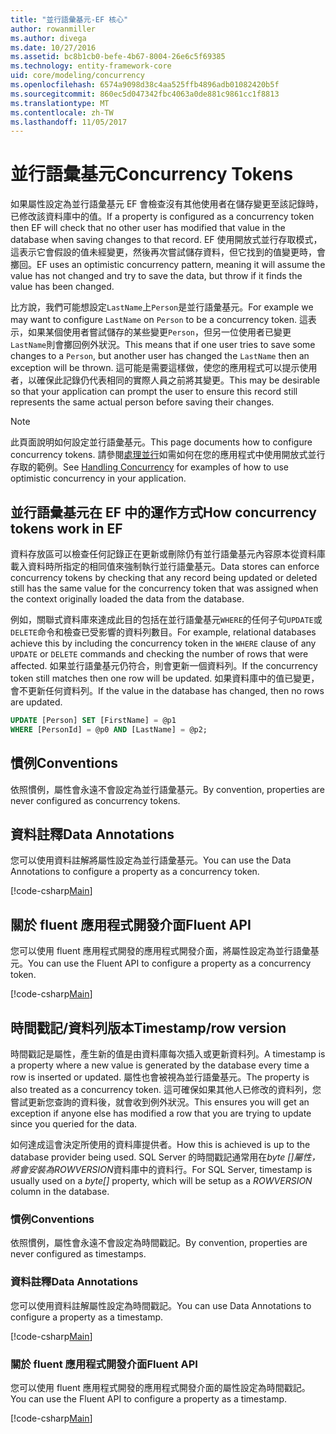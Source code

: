 ```yaml
---
title: "並行語彙基元-EF 核心"
author: rowanmiller
ms.author: divega
ms.date: 10/27/2016
ms.assetid: bc8b1cb0-befe-4b67-8004-26e6c5f69385
ms.technology: entity-framework-core
uid: core/modeling/concurrency
ms.openlocfilehash: 6574a9098d38c4aa525ffb4896adb01082420b5f
ms.sourcegitcommit: 860ec5d047342fbc4063a0de881c9861cc1f8813
ms.translationtype: MT
ms.contentlocale: zh-TW
ms.lasthandoff: 11/05/2017
---
```

# <a name="concurrency-tokens"></a><span data-ttu-id="f9461-102">並行語彙基元</span><span class="sxs-lookup"><span data-stu-id="f9461-102">Concurrency Tokens</span></span>

<span data-ttu-id="f9461-103">如果屬性設定為並行語彙基元 EF 會檢查沒有其他使用者在儲存變更至該記錄時，已修改該資料庫中的值。</span><span class="sxs-lookup"><span data-stu-id="f9461-103">If a property is configured as a concurrency token then EF will check that no other user has modified that value in the database when saving changes to that record.</span></span> <span data-ttu-id="f9461-104">EF 使用開放式並行存取模式，這表示它會假設的值未經變更，然後再次嘗試儲存資料，但它找到的值變更時，會擲回。</span><span class="sxs-lookup"><span data-stu-id="f9461-104">EF uses an optimistic concurrency pattern, meaning it will assume the value has not changed and try to save the data, but throw if it finds the value has been changed.</span></span>

<span data-ttu-id="f9461-105">比方說，我們可能想設定`LastName`上`Person`是並行語彙基元。</span><span class="sxs-lookup"><span data-stu-id="f9461-105">For example we may want to configure `LastName` on `Person` to be a concurrency token.</span></span> <span data-ttu-id="f9461-106">這表示，如果某個使用者嘗試儲存的某些變更`Person`，但另一位使用者已變更`LastName`則會擲回例外狀況。</span><span class="sxs-lookup"><span data-stu-id="f9461-106">This means that if one user tries to save some changes to a `Person`, but another user has changed the `LastName` then an exception will be thrown.</span></span> <span data-ttu-id="f9461-107">這可能是需要這樣做，使您的應用程式可以提示使用者，以確保此記錄仍代表相同的實際人員之前將其變更。</span><span class="sxs-lookup"><span data-stu-id="f9461-107">This may be desirable so that your application can prompt the user to ensure this record still represents the same actual person before saving their changes.</span></span>

> [!NOTE]
> <span data-ttu-id="f9461-108">此頁面說明如何設定並行語彙基元。</span><span class="sxs-lookup"><span data-stu-id="f9461-108">This page documents how to configure concurrency tokens.</span></span> <span data-ttu-id="f9461-109">請參閱[處理並行](../saving/concurrency.md)如需如何在您的應用程式中使用開放式並行存取的範例。</span><span class="sxs-lookup"><span data-stu-id="f9461-109">See [Handling Concurrency](../saving/concurrency.md) for examples of how to use optimistic concurrency in your application.</span></span>

## <a name="how-concurrency-tokens-work-in-ef"></a><span data-ttu-id="f9461-110">並行語彙基元在 EF 中的運作方式</span><span class="sxs-lookup"><span data-stu-id="f9461-110">How concurrency tokens work in EF</span></span>

<span data-ttu-id="f9461-111">資料存放區可以檢查任何記錄正在更新或刪除仍有並行語彙基元內容原本從資料庫載入資料時所指定的相同值來強制執行並行語彙基元。</span><span class="sxs-lookup"><span data-stu-id="f9461-111">Data stores can enforce concurrency tokens by checking that any record being updated or deleted still has the same value for the concurrency token that was assigned when the context originally loaded the data from the database.</span></span>

<span data-ttu-id="f9461-112">例如，關聯式資料庫來達成此目的包括在並行語彙基元`WHERE`的任何子句`UPDATE`或`DELETE`命令和檢查已受影響的資料列數目。</span><span class="sxs-lookup"><span data-stu-id="f9461-112">For example, relational databases achieve this by including the concurrency token in the `WHERE` clause of any `UPDATE` or `DELETE` commands and checking the number of rows that were affected.</span></span> <span data-ttu-id="f9461-113">如果並行語彙基元仍符合，則會更新一個資料列。</span><span class="sxs-lookup"><span data-stu-id="f9461-113">If the concurrency token still matches then one row will be updated.</span></span> <span data-ttu-id="f9461-114">如果資料庫中的值已變更，會不更新任何資料列。</span><span class="sxs-lookup"><span data-stu-id="f9461-114">If the value in the database has changed, then no rows are updated.</span></span>

```sql
UPDATE [Person] SET [FirstName] = @p1
WHERE [PersonId] = @p0 AND [LastName] = @p2;
```

## <a name="conventions"></a><span data-ttu-id="f9461-115">慣例</span><span class="sxs-lookup"><span data-stu-id="f9461-115">Conventions</span></span>

<span data-ttu-id="f9461-116">依照慣例，屬性會永遠不會設定為並行語彙基元。</span><span class="sxs-lookup"><span data-stu-id="f9461-116">By convention, properties are never configured as concurrency tokens.</span></span>

## <a name="data-annotations"></a><span data-ttu-id="f9461-117">資料註釋</span><span class="sxs-lookup"><span data-stu-id="f9461-117">Data Annotations</span></span>

<span data-ttu-id="f9461-118">您可以使用資料註解將屬性設定為並行語彙基元。</span><span class="sxs-lookup"><span data-stu-id="f9461-118">You can use the Data Annotations to configure a property as a concurrency token.</span></span>

[!code-csharp[Main](../../../samples/core/Modeling/DataAnnotations/Samples/Concurrency.cs#ConfigureConcurrencyAnnotations)]

## <a name="fluent-api"></a><span data-ttu-id="f9461-119">關於 fluent 應用程式開發介面</span><span class="sxs-lookup"><span data-stu-id="f9461-119">Fluent API</span></span>

<span data-ttu-id="f9461-120">您可以使用 fluent 應用程式開發的應用程式開發介面，將屬性設定為並行語彙基元。</span><span class="sxs-lookup"><span data-stu-id="f9461-120">You can use the Fluent API to configure a property as a concurrency token.</span></span>

[!code-csharp[Main](../../../samples/core/Modeling/FluentAPI/Samples/Concurrency.cs#ConfigureConcurrencyFluent)]

## <a name="timestamprow-version"></a><span data-ttu-id="f9461-121">時間戳記/資料列版本</span><span class="sxs-lookup"><span data-stu-id="f9461-121">Timestamp/row version</span></span>

<span data-ttu-id="f9461-122">時間戳記是屬性，產生新的值是由資料庫每次插入或更新資料列。</span><span class="sxs-lookup"><span data-stu-id="f9461-122">A timestamp is a property where a new value is generated by the database every time a row is inserted or updated.</span></span> <span data-ttu-id="f9461-123">屬性也會被視為並行語彙基元。</span><span class="sxs-lookup"><span data-stu-id="f9461-123">The property is also treated as a concurrency token.</span></span> <span data-ttu-id="f9461-124">這可確保如果其他人已修改的資料列，您嘗試更新您查詢的資料後，就會收到例外狀況。</span><span class="sxs-lookup"><span data-stu-id="f9461-124">This ensures you will get an exception if anyone else has modified a row that you are trying to update since you queried for the data.</span></span>

<span data-ttu-id="f9461-125">如何達成這會決定所使用的資料庫提供者。</span><span class="sxs-lookup"><span data-stu-id="f9461-125">How this is achieved is up to the database provider being used.</span></span> <span data-ttu-id="f9461-126">SQL Server 的時間戳記通常用在*byte []*屬性，將會安裝為*ROWVERSION*資料庫中的資料行。</span><span class="sxs-lookup"><span data-stu-id="f9461-126">For SQL Server, timestamp is usually used on a *byte[]* property, which will be setup as a *ROWVERSION* column in the database.</span></span>

### <a name="conventions"></a><span data-ttu-id="f9461-127">慣例</span><span class="sxs-lookup"><span data-stu-id="f9461-127">Conventions</span></span>

<span data-ttu-id="f9461-128">依照慣例，屬性會永遠不會設定為時間戳記。</span><span class="sxs-lookup"><span data-stu-id="f9461-128">By convention, properties are never configured as timestamps.</span></span>

### <a name="data-annotations"></a><span data-ttu-id="f9461-129">資料註釋</span><span class="sxs-lookup"><span data-stu-id="f9461-129">Data Annotations</span></span>

<span data-ttu-id="f9461-130">您可以使用資料註解屬性設定為時間戳記。</span><span class="sxs-lookup"><span data-stu-id="f9461-130">You can use Data Annotations to configure a property as a timestamp.</span></span>

[!code-csharp[Main](../../../samples/core/Modeling/DataAnnotations/Samples/Timestamp.cs#ConfigureTimestampAnnotations)]

### <a name="fluent-api"></a><span data-ttu-id="f9461-131">關於 fluent 應用程式開發介面</span><span class="sxs-lookup"><span data-stu-id="f9461-131">Fluent API</span></span>

<span data-ttu-id="f9461-132">您可以使用 fluent 應用程式開發的應用程式開發介面的屬性設定為時間戳記。</span><span class="sxs-lookup"><span data-stu-id="f9461-132">You can use the Fluent API to configure a property as a timestamp.</span></span>

[!code-csharp[Main](../../../samples/core/Modeling/FluentAPI/Samples/Timestamp.cs#ConfigureTimestampFluent)]
